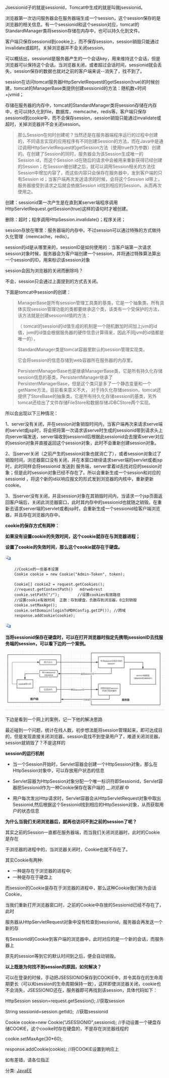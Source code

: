 Jsessionid子的就是sessionid，Tomcat中生成的就是叫做jsessionid。

浏览器第一次访问服务器会在服务器端生成一个session，这个session保存的是浏览器的相关信息。有一个sessionid和这个session对应，tomcat的StandardManager类将session存储在内存中，也可以持久化到文件。 

客户端只保存sessionid到cookie上，而不保存session，session销毁只能通过invalidate或超时。关掉浏览器并不会关闭session。

可以概括出，sessionid是服务器产生的一个会话key，用来维持这个会话，但是浏览器可以保持这个会话。当浏览器关闭，或者超过会话时间，sessionid就会丢失，session保存的数据也就对之前的客户端来说--消失了，找不到了。

session在访问tomcat服务器HttpServletRequest的getSession(true)的时候创建，tomcat的ManagerBase类提供创建sessionid的方法：随机数+时间+jvmid；

存储在服务器的内存中，tomcat的StandardManager类将session存储在内存中，也可以持久化到file，数据库，memcache，redis等。客户端只保存sessionid到cookie中，而不会保存session，session销毁只能通过invalidate或超时，关掉浏览器并不会关闭session。

> 那么Session在何时创建呢？当然还是在服务器端程序运行的过程中创建的，不同语言实现的应用程序有不同创建Session的方法，而在Java中是通过调用HttpServletRequest的getSession方法（使用true作为参数）创建的。在创建了Session的同时，服务器会为该Session生成唯一的Session id，而这个Session id在随后的请求中会被用来重新获得已经创建的Session；在Session被创建之后，就可以调用Session相关的方法往Session中增加内容了，而这些内容只会保存在服务器中，发到客户端的只有Session id；当客户端再次发送请求的时候，会将这个Session id带上，服务器接受到请求之后就会依据Session id找到相应的Session，从而再次使用之。

创建：sessionid第一次产生是在直到某server端程序调用 HttpServletRequest.getSession(true)这样的语句时才被创建。

删除：超时；程序调用HttpSession.invalidate()；程序关闭；

session存放在哪里：服务器端的内存中。不过session可以通过特殊的方式做持久化管理（memcache，redis）。

session的id是从哪里来的，sessionID是如何使用的：当客户端第一次请求session对象时候，服务器会为客户端创建一个session，并将通过特殊算法算出一个session的ID，用来标识该session对象

session会因为浏览器的关闭而删除吗？

不会，session只会通过上面提到的方式去关闭。

下面是tomcat中session的创建：

> ManagerBase是所有session管理工具类的基类，它是一个抽象类，所有具体实现session管理功能的类都要继承这个类，该类有一个受保护的方法，该方法就是创建sessionId值的方法：
> 
> （ tomcat的session的id值生成的机制是一个随机数加时间加上jvm的id值，jvm的id值会根据服务器的硬件信息计算得来，因此不同jvm的id值都是唯一的），
> 
> StandardManager类是tomcat容器里默认的session管理实现类，
> 
> 它会将session的信息存储到web容器所在服务器的内存里。
> 
> PersistentManagerBase也是继承ManagerBase类，它是所有持久化存储session信息的基类，PersistentManager继承了PersistentManagerBase，但是这个类只是多了一个静态变量和一个getName方法，目前看来意义不大， 对于持久化存储session，tomcat还提供了StoreBase的抽象类，它是所有持久化存储session的基类，另外tomcat还给出了文件存储FileStore和数据存储JDBCStore两个实现。

所以会出现以下三种情况：

1、server没有关闭，并在session对象销毁时间内，当客户端再次来请求serve端的servlet或jsp时，将会把将第一次请求该serve时生成的sessionid带到请求头上向server端发送，server端收到sessionid后根据此sessionid会去搜索server对应的session对象并直接返回这个session对象，此时不会重新创建session对象。

2、当server关闭（之前产生的session对象也就消亡了），或者session对象过了销毁时间，浏览器窗口没有关闭，并在本窗口继续请求server端的servlet或者jsp时，此时同样会将sessionid 发送到 服务端，server拿着id去找对应的session对象；但是此时session对象已经不存在了。所以会重新生成一个session和对应的sessionid ，将这个新的id以响应报文的形式发到浏览器的内核中，重新更新cookie。

3、当server没有关闭，并且session对象在其销毁时间内，当请求一个jsp页面返回客户端后，关闭此浏览器窗口，此时其内存中的sessionid也就随之销毁。在重新去请求server端的servlet或者jsp时，会重新生成一个sessionid给客户端浏览器，并且存在浏览器内存中。

**cookie的保存方式有两种：**

**如果没有设置cookie的失效时间，这个cookie就存在与浏览器进程；**

**设置了cookie的失效时间，那么这个cookie就存在于硬盘。**

![复制代码](media/复制代码.gif)

        //Cookie的一些基本设置
        Cookie cookie = new Cookie("Admin-Token", token);

        Cookie[] cookie2 = request.getCookies();
        //request.getContextPath()   mdrwebrest
        cookie.setPath("/");        //设置cookies有效路径
        //设置cookie有效时间  正数：存到硬盘，负数存到浏览器，0立刻销毁
        cookie.setMaxAge();      
        cookie.setDomain(loginToMDRConfig.getIP()); //跨域
        response.addCookie(cookie);

![复制代码](media/复制代码.gif)

**当将sessionid保存在硬盘时，可以在打开浏览器时指定先携带jsessionID去找服务端的session，可以看下边的一个案例。**

![](media/1548492-20220331163509335-813514932.png)

下边是看到一个网上的案例，记一下他的解决思路

最近碰到一个问题，统计在线人数，初步想法能将session管理起来，即可达成目的，但是发现直接关闭浏览器，session竟找不到登录用户了，难道关闭浏览器，session就销毁了？不是这样的

**session的运行机制**

-   当一个Session开始时，Servlet容器会创建一个HttpSession对象，那么在HttpSession对象中，可以存放用户状态的信息
    
-   Servlet容器为HttpSession对象分配一个唯一标识符即Sessionid，Servlet容器把Sessionid作为一种Cookie保存在客户端的 _*_浏览器* 中
    
-   用户每次发出Http请求时，Servlet容器会从HttpServletRequest对象中取出Sessionid,然后根据这个Sessionid找到相应的HttpSession对象，从而获取用户的状态信息

**为什么当我们关闭浏览器后，就再也访问不到之前的session了呢？**

其实之前的Session一直都在服务器端，而当我们关闭浏览器时，此时的Cookie是存在

于浏览器的进程中的，当浏览器关闭时，Cookie也就不存在了。

其实Cookie有两种:

-   一种是存在于浏览器的进程中;
-   一种是存在于硬盘上

而session的Cookie是存在于浏览器的进程中，那么这种Cookie我们称为会话Cookie，

当我们重新打开浏览器窗口时，之前的Cookie中存放的Sessionid已经不存在了，此时

服务器从HttpServletRequest对象中没有检查到sessionid，服务器会再发送一个新的存

有Sessionid的Cookie到客户端的浏览器中，此时对应的是一个新的会话，而服务器上

原先的session等到它的默认时间到之后，便会自动销毁。

**以上既是为何找不到session的原因，如何解决？**

可以在登录的时候，手动把JSESSIONID保存到COOKIE中，并令其存在的生命周期更长（可以和session的生命周期保持一致），这样即使浏览器关闭，cookie也不会消失，JSESSIONID还在，服务器即可再找到该session，具体代码如下：

HttpSession session=request.getSession(); //获取session

String sessionid=session.getId();  //获取sessionid

Cookie cookie=new Cookie("JSESSIONID",sessionid); //手动设置一个硬盘存储COOKIE，这个cooike时存在硬盘的，不是存在浏览器线程的

cookie.setMaxAge(30*60);

response.addCookie(cookie); //将COOKIE设置到响应上

如有差错，请各位指正

分类: [JavaEE](https://www.cnblogs.com/Timeouting-Study/category/1679001.html)